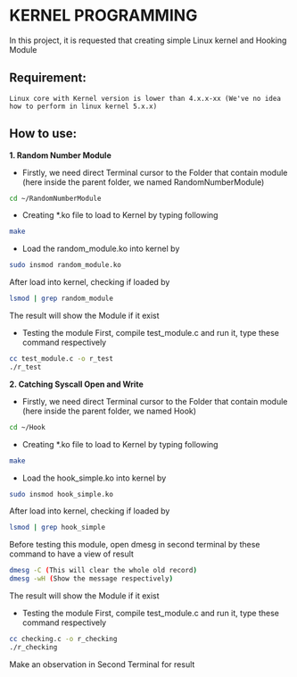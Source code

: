 # KERNEL PROGRAMMING
In this project, it is requested that creating simple Linux kernel and Hooking Module

## Requirement: 
	Linux core with Kernel version is lower than 4.x.x-xx (We've no idea how to perform in linux kernel 5.x.x)
## How to use:
  **1. Random Number Module**
  - Firstly, we need direct Terminal cursor to the Folder that contain module (here inside the parent folder, we named RandomNumberModule)
  ```bash
  cd ~/RandomNumberModule
  ```
  - Creating *.ko file to load to Kernel by typing following 
  ```bash
  make
  ```
  - Load the random_module.ko into kernel by 
  ```bash
  sudo insmod random_module.ko
  ```
  After load into kernel, checking if loaded by 
  ```bash
  lsmod | grep random_module
  ```
  The result will show the Module if it exist
  - Testing the module 
  First, compile test_module.c and run it, type these command respectively
  ```bash
  cc test_module.c -o r_test
  ./r_test
  ```
  **2. Catching Syscall Open and Write**
  - Firstly, we need direct Terminal cursor to the Folder that contain module (here inside the parent folder, we named Hook)
  ```bash
  cd ~/Hook
  ```
  - Creating *.ko file to load to Kernel by typing following 
  ```bash
  make
  ```
  - Load the hook_simple.ko into kernel by 
  ```bash
  sudo insmod hook_simple.ko
  ```
  After load into kernel, checking if loaded by 
  ```bash
  lsmod | grep hook_simple
  ```
  Before testing this module, open dmesg in second terminal by these command to have a view of result
  ```bash
  dmesg -C (This will clear the whole old record)
  dmesg -wH (Show the message respectively)
  ```
  The result will show the Module if it exist
  - Testing the module 
  First, compile test_module.c and run it, type these command respectively
  ```bash
  cc checking.c -o r_checking
  ./r_checking
  ```
  Make an observation in Second Terminal for result
  